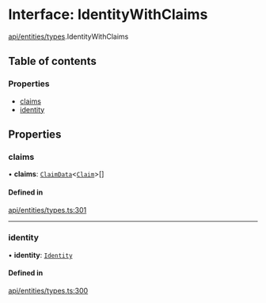 # Interface: IdentityWithClaims

[api/entities/types](../wiki/api.entities.types).IdentityWithClaims

## Table of contents

### Properties

- [claims](../wiki/api.entities.types.IdentityWithClaims#claims)
- [identity](../wiki/api.entities.types.IdentityWithClaims#identity)

## Properties

### claims

• **claims**: [`ClaimData`](../wiki/api.entities.types.ClaimData)\<[`Claim`](../wiki/api.entities.types#claim)\>[]

#### Defined in

[api/entities/types.ts:301](https://github.com/PolymeshAssociation/polymesh-sdk/blob/f8a937f04/src/api/entities/types.ts#L301)

___

### identity

• **identity**: [`Identity`](../wiki/api.entities.Identity.Identity)

#### Defined in

[api/entities/types.ts:300](https://github.com/PolymeshAssociation/polymesh-sdk/blob/f8a937f04/src/api/entities/types.ts#L300)
